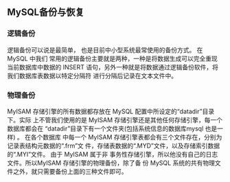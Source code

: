 ## MySQL备份与恢复

### 逻辑备份

逻辑备份可以说是最简单， 也是目前中小型系统最常使用的备份方式。 在MySQL 中我们 常用的逻辑备份主要就是两种，一种是将数据生成可以完全重现当前数据库中数据的
INSERT 语句，另外一种就是将数据通过逻辑备份软件，将我们数据库表数据以特定分隔符 进行分隔后记录在文本文件中。

### 物理备份
MyISAM 存储引擎的所有数据都存放在 MySQL 配置中所设定的“datadir”目录下。实际
上不管我们使用的是 MyISAM 存储引擎还是其他任何存储引擎，每一个数据库都会在 “datadir”目录下有一个文件夹(包括系统信息的数据库mysql 也是一样) 。
在各个数据库 中每一个 MyISAM 存储引擎表都会有三个文件存在，分别为记录表结构元数据的“.frm”文 件，存储表数据的“.MYD”文件，以及存储索引数据的“.MYI”文件。
由于 MyISAM 属于非 事务性存储引擎，所以他没有自己的日志文件。所以MyISAM 存储引擎的物理备份，除了备
份 MySQL 系统的共有物理文件之外，就只需要备份上面的三种文件即可。